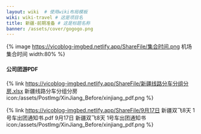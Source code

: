 ```yaml
---
layout: wiki  # 使用wiki布局模板
wiki: wiki-travel # 这是项目名
title: 新疆-前期准备 # 这是标题名称
banner: /assets/cover/gogogo.png
---
```


{% image https://vicoblog-imgbed.netlify.app/ShareFile/集合时间.png 机场集合时间 width:80% %}

#### 公司团游PDF
{% link https://vicoblog-imgbed.netlify.app/ShareFile/新疆线路分车分组分房.xlsx 新疆线路分车分组分房 icon:/assets/PostImg/XinJiang_Before/xinjiang_pdf.png %}

{% link https://vicoblog-imgbed.netlify.app/ShareFile/9月17日 新疆双飞8天 1号车出团通知书.pdf 9月17日 新疆双飞8天 1号车出团通知书 icon:/assets/PostImg/XinJiang_Before/xinjiang_pdf.png %}



